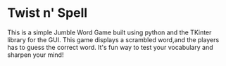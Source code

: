 # Twist n' Spell
This is a simple Jumble Word Game built using python and the TKinter library for the GUI.
This game displays a scrambled word,and the players has to guess the correct word.
It's fun way to test your vocabulary and sharpen your mind!
